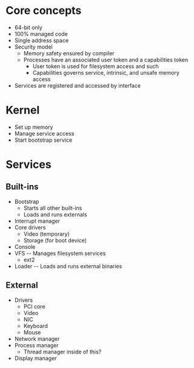 Core concepts
=============

- 64-bit only
- 100% managed code
- Single address space
- Security model
	- Memory safety ensured by compiler
	- Processes have an associated user token and a capabilities token
		- User token is used for filesystem access and such
		- Capabilities governs service, intrinsic, and unsafe memory access
- Services are registered and accessed by interface

Kernel
======

- Set up memory
- Manage service access
- Start bootstrap service

Services
========

Built-ins
---------

- Bootstrap
	- Starts all other built-ins
	- Loads and runs externals
- Interrupt manager
- Core drivers
	- Video (temporary)
	- Storage (for boot device)
- Console
- VFS -- Manages filesystem services
	- ext2
- Loader -- Loads and runs external binaries

External
--------

- Drivers
	- PCI core
	- Video
	- NIC
	- Keyboard
	- Mouse
- Network manager
- Process manager
	- Thread manager inside of this?
- Display manager
